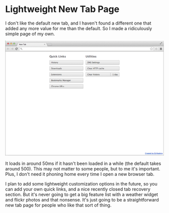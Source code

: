 # Lightweight New Tab Page

I don't like the default new tab, and I haven't found a different one that added any more value for me than the default. So I made a ridiculously simple page of my own. 

<img src="screenshot.jpg">

It loads in around 50ms if it hasn't been loaded in a while (the default takes around 500). This may not matter to some people, but to me it's important. Plus, I don't need it phoning home every time I open a new browser tab.

I plan to add some lightweight customization options in the future, so you can add your own quick links, and a nice recently closed tab recovery section. But it's never going to get a big feature list with a weather widget and flickr photos and that nonsense. It's just going to be a straightforward new tab page for people who like that sort of thing.